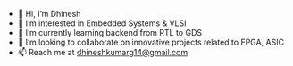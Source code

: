 - 👋 Hi, I’m Dhinesh
- 👀 I’m interested in Embedded Systems & VLSI
- 🌱 I’m currently learning backend from RTL to GDS 
- 💞️ I’m looking to collaborate on innovative projects related to FPGA, ASIC
- 📫 Reach me at dhineshkumarg14@gmail.com

<!---
DK1405/DK1405 is a ✨ special ✨ repository because its `README.md` (this file) appears on your GitHub profile.
You can click the Preview link to take a look at your changes.
--->
